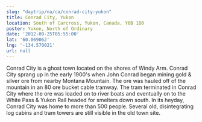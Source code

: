 ```yaml
---
slug: "daytrip/na/ca/conrad-city-yukon"
title: Conrad City, Yukon
location: South of Carcross, Yukon, Canada, Y0B 1B0
poster: Yukon, North of Ordinary
date: '2012-09-25T05:55:00'
lat: '60.069062'
lng: '-134.570021'
url: null
---
```


Conrad City is a ghost town located on the shores of Windy Arm.  Conrad City sprang up in  the early 1900's when John Conrad began mining gold &amp; silver ore from nearby Montana Mountain.  The ore was hauled off of the mountain in an 80 ore bucket cable tramway.  The tram terminated in Conrad City where the ore was loaded on to river boats and eventually on to the White Pass &amp; Yukon Rail headed for smelters down south.  In its heyday, Conrad City was home to more than 500 people.  Several old, disintegrating log cabins and tram towers are still visible in the old town site.
